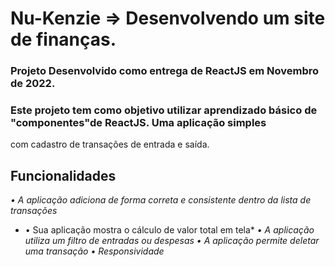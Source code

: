 # Nu-Kenzie => Desenvolvendo um site de finanças.

### Projeto Desenvolvido como entrega de ReactJS em Novembro de 2022.

### Este projeto tem como objetivo utilizar aprendizado básico de "componentes"de ReactJS. Uma aplicação simples
com cadastro de transações de entrada e saída.

## Funcionalidades

*• A aplicação adiciona de forma correta e consistente dentro da lista de transações*
* • Sua aplicação mostra o cálculo de valor total em tela*
*• A aplicação utiliza um filtro de entradas ou despesas*
*• A aplicação permite deletar uma transação*
*• Responsividade*


